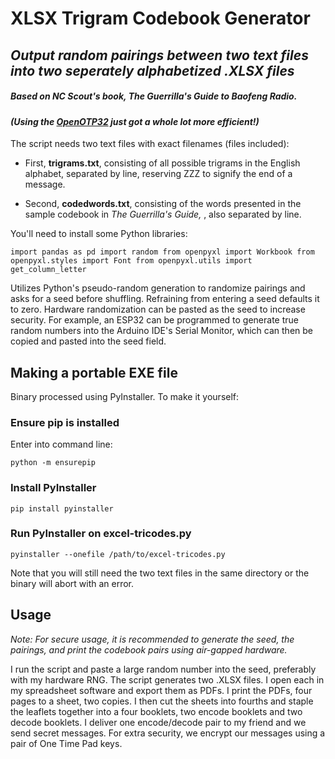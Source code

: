 # XLSX Trigram Codebook Generator

## *Output random pairings between two text files into two seperately alphabetized .XLSX files*

##### Based on NC Scout's book, *The Guerrilla's Guide to Baofeng Radio.*

#### *(Using the [OpenOTP32](https://github.com/emergencyrussell/OpenOTP32) just got a whole lot more efficient!)*

The script needs two text files with exact filenames (files included):

- First, **trigrams.txt**, consisting of all possible trigrams in the English alphabet, separated by line, reserving ZZZ to signify the end of a message.

- Second, **codedwords.txt**, consisting of the words presented in the sample codebook in *The Guerrilla's Guide,* , also separated by line.

You'll need to install some Python libraries:

`import pandas as pd
import random
from openpyxl import Workbook
from openpyxl.styles import Font
from openpyxl.utils import get_column_letter`

Utilizes Python's pseudo-random generation to randomize pairings and asks for a seed before shuffling. Refraining from entering a seed defaults it to zero. Hardware randomization can be pasted as the seed to increase security. For example, an ESP32 can be programmed to generate true random numbers into the Arduino IDE's Serial Monitor, which can then be copied and pasted into the seed field.

## Making a portable EXE file

Binary processed using PyInstaller. To make it yourself:

### Ensure pip is installed

Enter into command line:

`python -m ensurepip`

### Install PyInstaller

`pip install pyinstaller`

### Run PyInstaller on excel-tricodes.py

`pyinstaller --onefile /path/to/excel-tricodes.py`

Note that you will still need the two text files in the same directory or the binary will abort with an error.

## Usage

*Note: For secure usage, it is recommended to generate the seed, the pairings, and print the codebook pairs using air-gapped hardware.*

I run the script and paste a large random number into the seed, preferably with my hardware RNG. The script generates two .XLSX files. I open each in my spreadsheet software and export them as PDFs. I print the PDFs, four pages to a sheet, two copies. I then cut the sheets into fourths and staple the leaflets together into a four booklets, two encode booklets and two decode booklets. I deliver one encode/decode pair to my friend and we send secret messages. For extra security, we encrypt our messages using a pair of One Time Pad keys.